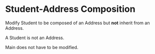 Student-Address Composition
===========================
Modify Student to be composed of an Address but **not** inherit from an Address.

A Student is not an Address.

Main does not have to be modified.